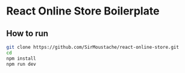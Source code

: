 # React Online Store Boilerplate

## How to run
```bash
git clone https://github.com/SirMoustache/react-online-store.git
cd 
npm install
npm run dev
```